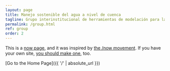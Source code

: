 ```yaml
---
layout: page
title: Manejo sostenible del agua a nivel de cuenca
tagline: Grupo interinstitucional de herramientas de modelación para la gestión de la cantidad y calidad de agua
permalink: /group.html
ref: group
order: 2
---
```


This is a [now page](https://nownownow.com/about), and it was inspired by [the /now movement](https://sivers.org/nowff). If you have your own site, [you should make one](https://nownownow.com/about), too.

[Go to the Home Page]({{ '/' | absolute_url }})

